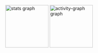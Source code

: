 <br clear="both">

<div align="left">
  <img src="https://github-readme-stats.vercel.app/api?username=naaeell&hide_title=true&hide_rank=false&show_icons=true&include_all_commits=true&count_private=true&disable_animations=false&theme=dark&locale=en&hide_border=false&order=1" height="135" alt="stats graph"  />
  <img src="https://github-readme-activity-graph.vercel.app/graph?username=naaeell&radius=12&theme=github-dark&area=false&order=5&hide_border=false&hide_title=false" height="135" alt="activity-graph graph"  />
</div>

###
